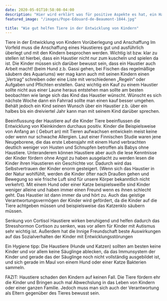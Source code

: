 ```yaml
---
date: 2020-05-01T10:58:08-04:00
description: "Hier wird erklärt was für positive Aspekte es hat, ein Haustier zu besitzen. Welche Vorteile hat das Kind vom eigenen Haustier Von Magnus Heid"
featured_image: "/images/Pope-Edouard-de-Beaumont-1844.jpg"

title: "Wie gut helfen Tiere in der Entwicklung von Kindern"
---
```


Tiere in der Entwicklung von Kindern 
Vorüberlegung und Anschaffung 
Im Vorfeld muss die Anschaffung eines Haustieres gut und ausführlich überlegt und mit den Kindern besprochen werden.
Wichtig ist bzw. klar zu stellen ist hierbei, dass ein Haustier nicht nur zum kuscheln und spielen da ist. Die Kinder müssen sich darüber bewusst sein, dass ein Haustier auch Arbeit macht! (beim Hund z.b. Gassi gehen, bei Fischen das regelmäßige säubern des Aquariums) wer mag kann auch mit seinen Kindern einen „Vertrag“ schreiben oder eine Liste mit verschiedenen „Regeln“ oder Aufgaben und Pflichten erstellen. 
Ganz wichtig ein Kauf zu einem Haustier sollte nicht aus einer Laune heraus entstehen man sollte am besten beobachten wie lange sich das Kind das Haustier wünscht. Wünscht es sich nächste Woche dann ein Fahrrad sollte man einen kauf besser umgehen. Behält jedoch ein Kind seinen Wunsch über ein Haustier z.b. über ein halbes bis ein dreiviertel Jahr kann man mit seinem Kind darüber sprechen.

Beeinflussung der Haustiere auf die Kinder 
Tiere beeinflussen die Entwicklung von Kleinkindern durchaus positiv. Kinder die Beispielsweise von Anfang an ( Geburt an) mit Tieren aufwachsen entwickeln meist keine oder wenn nur schwache Allergien. Laut einer Finnischen Studie waren jene Neugeborene, die das erste Lebensjahr mit einem Hund verbrachten deutlich weniger von Husten und Schnupfen betroffen als Babys ohne Haustiere. Unteranderem können Haustiere aber auch die lese Kenntnisse der Kinder fördern ohne Angst zu haben ausgelacht zu werden lesen die Kinder ihren Haustieren ein Geschichte vor. Dadurch wird das Selbstvertrauen der Kinder enorm gesteigert. (Wenn sich das Haustier in der Natur wohlfühlt, werden die Kinder öfter nach Draußen gehen und Bewegung so wie frische Luft sind für unsere Körper bekanntlich nicht verkehrt). Mit einem Hund oder einer Katze beispielsweiße sind Kinder weniger alleine und haben immer einen Freund wenn es ihnen schlecht geht. Das Haustier ist dann immer da und hört zu. Auch das geistige Verantwortungsvermögen der Kinder wird gefördert, da die Kinder auf die Tiere achtgeben müssen und beispielsweise das Katzenklo säubern müssen.

Senkung von Cortisol 
Haustiere wirken beruhigend und helfen dadurch das Stresshormon Cortison zu senken, was vor allem für Kinder mit Autismus sehr wichtig ist. Außerdem hat die Innige Freundschaft beste Auswirkungen auf das Sozialverhalten der Kinder mit Entwicklungsstörungen 

Ein Hygiene tipp: Die Haustiere (Hunde und Katzen) sollten am besten keine Kinder und vor allem keine Säuglinge ablecken, da das Immunsystem der Kinder und gerade das der Säuglinge noch nicht vollständig ausgebildet ist, und sich gerade im Maul von einem Hund oder einer Katze Bakterien sammeln.

FAZIT:
Haustiere schaden den Kindern auf keinen Fall. Die Tiere fördern ehr die Kinder und Bringen auch mal Abwechslung in das Leben von Kindern oder einer ganzen Familie. Jedoch muss man sich auch der Verantwortung als Eltern gegenüber des Tieres bewusst sein.
 
